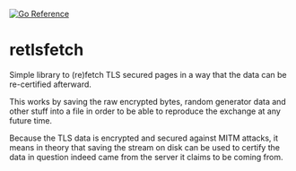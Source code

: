 [![Go Reference](https://pkg.go.dev/badge/github.com/KarpelesLab/retlsfetch.svg)](https://pkg.go.dev/github.com/KarpelesLab/retlsfetch)

# retlsfetch

Simple library to (re)fetch TLS secured pages in a way that the data can be re-certified afterward.

This works by saving the raw encrypted bytes, random generator data and other stuff into a file in order to be able to reproduce the exchange at any future time.

Because the TLS data is encrypted and secured against MITM attacks, it means in theory that saving the stream on disk can be used to certify the data in question indeed came from the server it claims to be coming from.


